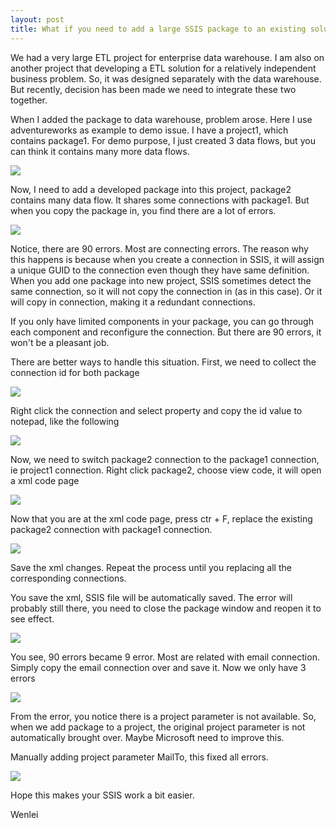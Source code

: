 ```yaml
---
layout: post
title: What if you need to add a large SSIS package to an existing solution 
---
```


We had a very large ETL project for enterprise data warehouse. I am also on another project that developing a ETL solution for a relatively independent business problem. So, it was designed separately with the data warehouse. But recently, decision has been made we need to integrate these two together. 

When I added the package to data warehouse, problem arose. Here I use adventureworks as example to demo issue. I have a project1, which contains package1. For demo purpose, I just created 3 data flows, but you can think it contains many more data flows.  

<img src="/images/blog11/package1.PNG" >

Now, I need to add a developed package into this project, package2 contains many data flow. It shares some connections with package1. But when you copy the package in, you find there are a lot of errors. 

<img src="/images/blog11/Error_list.PNG" >

Notice, there are 90 errors. Most are connecting errors. The reason why this happens is because when you create a connection in SSIS, it will assign a unique GUID to the connection even though they have same definition. When you add one package into new project, SSIS sometimes detect the same connection, so it will not copy the connection in (as in this case). Or it will copy in connection, making it a redundant connections. 

If you only have limited components in your package, you can go through each component and reconfigure the connection. But there are 90 errors, it won't be a pleasant job.

There are better ways to handle this situation. First, we need to collect the connection id for both package  

<img src="/images/blog11/FindAW_connection_id.PNG" >

Right click the connection and select property and copy the id value to notepad, like the following  

<img src="/images/blog11/connectionID.PNG" >

Now, we need to switch package2 connection to the package1 connection, ie project1 connection.
Right click package2, choose view code, it will open a xml code page  

<img src="/images/blog11/view_code.PNG" >

Now that you are at the xml code page, press ctr + F, replace the existing package2 connection with package1 connection.  

<img src="/images/blog11/replaceID.PNG" >

Save the xml changes. Repeat the process until you replacing all the corresponding connections.  

You save the xml, SSIS file will be automatically saved. The error will probably still there, you need to close the package window and reopen it to see effect. 

<img src="/images/blog11/afterfix1.PNG" >

You see, 90 errors became 9 error.  Most are related with email connection. Simply copy the email connection over and save it. 
Now we only have 3 errors

<img src="/images/blog11/afterfix2.PNG" >

From the error, you notice there is a project parameter is not available. So, when we add package to a project, the original project parameter is not automatically brought over.  Maybe Microsoft need to improve this.

Manually adding project parameter MailTo, this fixed all errors. 

<img src="/images/blog11/final.PNG" >

Hope this makes your SSIS work a bit easier.

Wenlei




















